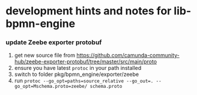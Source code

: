 development hints and notes for lib-bpmn-engine
===============================================

### update Zeebe exporter protobuf

1. get new source file from https://github.com/camunda-community-hub/zeebe-exporter-protobuf/tree/master/src/main/proto
2. ensure you have latest ```protoc``` in your path installed
3. switch to folder pkg/bpmn_engine/exporter/zeebe
4. run ```protoc --go_opt=paths=source_relative --go_out=. --go_opt=Mschema.proto=zeebe/ schema.proto```
